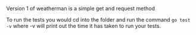 Version 1 of weatherman is a simple get and request method

To run the tests you would cd into the folder and run the command `go test -v` where -v will print out the time it has taken to run your tests.
